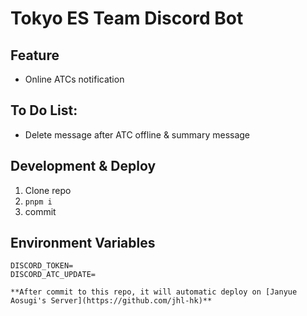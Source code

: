 # Tokyo ES Team Discord Bot

## Feature

- Online ATCs notification

## To Do List:

- Delete message after ATC offline & summary message

## Development & Deploy

1. Clone repo
2. `pnpm i`
3. commit

## Environment Variables

```env
DISCORD_TOKEN=
DISCORD_ATC_UPDATE=

**After commit to this repo, it will automatic deploy on [Janyue Aosugi's Server](https://github.com/jhl-hk)**
```
